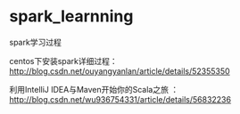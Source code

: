 # spark_learnning
spark学习过程

centos下安装spark详细过程：http://blog.csdn.net/ouyangyanlan/article/details/52355350


 利用IntelliJ IDEA与Maven开始你的Scala之旅 ：http://blog.csdn.net/wu936754331/article/details/56832236
